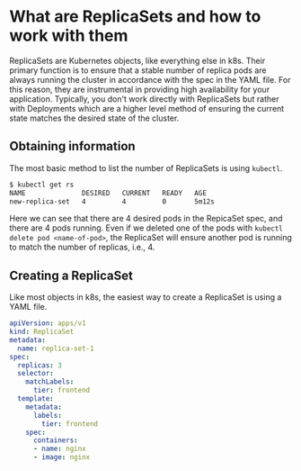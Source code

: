 # What are ReplicaSets and how to work with them

ReplicaSets are Kubernetes objects, like everything else in k8s. Their primary function is to ensure that a stable number of replica pods are always running the cluster in accordance with the spec in the YAML file. For this reason, they are instrumental in providing high availability for your application. Typically, you don't work directly with ReplicaSets but rather with Deployments which are a higher level method of ensuring the current state matches the desired state of the cluster.

## Obtaining information
The most basic method to list the number of ReplicaSets is using `kubectl`.
```bash
$ kubectl get rs
NAME              DESIRED   CURRENT   READY   AGE
new-replica-set   4         4         0       5m12s
```
Here we can see that there are 4 desired pods in the RepicaSet spec, and there are 4 pods running. Even if we deleted one of the pods with `kubectl delete pod <name-of-pod>`, the ReplicaSet will ensure another pod is running to match the number of replicas, i.e., 4.

## Creating a ReplicaSet
Like most objects in k8s, the easiest way to create a ReplicaSet is using a YAML file.
```yaml
apiVersion: apps/v1
kind: ReplicaSet
metadata:
  name: replica-set-1
spec:
  replicas: 3
  selector:
    matchLabels:
      tier: frontend
  template:
    metadata:
      labels:
        tier: frontend
    spec:
      containers:
      - name: nginx
      - image: nginx
```
